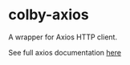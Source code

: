 # colby-axios

A wrapper for Axios HTTP client.

See full axios documentation [here](https://github.com/axios/axios)



